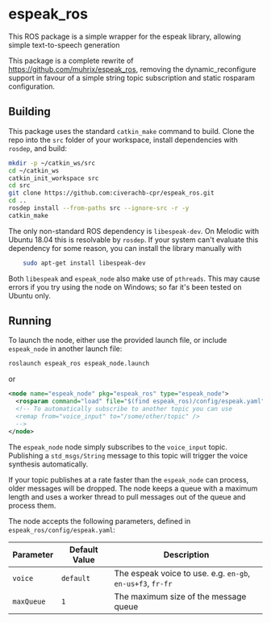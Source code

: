 espeak_ros
======================================

This ROS package is a simple wrapper for the espeak library, allowing
simple text-to-speech generation

This package is a complete rewrite of https://github.com/muhrix/espeak_ros,
removing the dynamic_reconfigure support in favour of a simple string topic
subscription and static rosparam configuration.

Building
------------------------

This package uses the standard `catkin_make` command to build.  Clone the repo
into the `src` folder of your workspace, install dependencies with `rosdep`,
and build:

```bash
mkdir -p ~/catkin_ws/src
cd ~/catkin_ws
catkin_init_workspace src
cd src
git clone https://github.com:civerachb-cpr/espeak_ros.git
cd ..
rosdep install --from-paths src --ignore-src -r -y
catkin_make
```

The only non-standard ROS dependency is `libespeak-dev`.  On Melodic with
Ubuntu 18.04 this is resolvable by `rosdep`.  If your system can't evaluate
this dependency for some reason, you can install the library manually with

```bash
    sudo apt-get install libespeak-dev
```

Both `libespeak` and `espeak_node` also make use of `pthreads`.  This may
cause errors if you try using the node on Windows; so far it's been tested
on Ubuntu only.


Running
----------

To launch the node, either use the provided launch file, or include `espeak_node`
in another launch file:

```bash
roslaunch espeak_ros espeak_node.launch
```

or

```xml
<node name="espeak_node" pkg="espeak_ros" type="espeak_node">
  <rosparam command="load" file="$(find espeak_ros)/config/espeak.yaml" />
  <!-- To automatically subscribe to another topic you can use
  <remap from="voice_input" to="/some/other/topic" />
  -->
</node>
```

The `espeak_node` node simply subscribes to the `voice_input` topic.  Publishing
a `std_msgs/String` message to this topic will trigger the voice synthesis
automatically.

If your topic publishes at a rate faster than the `espeak_node` can process, older
messages will be dropped.  The node keeps a queue with a maximum length and uses
a worker thread to pull messages out of the queue and process them.

The node accepts the following parameters, defined in `espeak_ros/config/espeak.yaml`:

| Parameter  | Default Value | Description                                                |
| ---------- | ------------- | ---------------------------------------------------------- |
| `voice`    | `default`     | The espeak voice to use. e.g. `en-gb`, `en-us+f3`, `fr-fr` |
| `maxQueue` | `1`           | The maximum size of the message queue                      |
